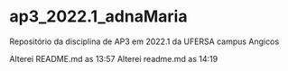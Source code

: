 # ap3_2022.1_adnaMaria
 Repositório da disciplina de AP3 em 2022.1 da UFERSA campus Angicos

 Alterei README.md as 13:57
 Alterei readme.md as 14:19
